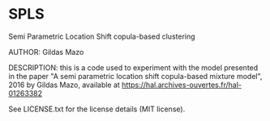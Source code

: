 # SPLS
Semi Parametric Location Shift copula-based clustering

AUTHOR: Gildas Mazo

DESCRIPTION: this is a code used to experiment with the model presented
 in the paper "A semi parametric location shift copula-based mixture model",
 2016 by Gildas Mazo, available at 
 https://hal.archives-ouvertes.fr/hal-01263382

See LICENSE.txt for the license details (MIT license).